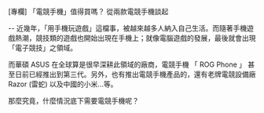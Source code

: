 [專欄] 「電競手機」值得買嗎？ 從兩款電競手機談起

--
近幾年，「用手機玩遊戲」這檔事，被越來越多人納入自己生活。而隨著手機遊戲熱潮，競技類的遊戲也開始出現在手機上；就像電腦遊戲的發展，最後就會出現「電子競技」之領域。

而華碩 ASUS 在全球算是很早深耕此領域的廠商，電競手機 「 ROG Phone 」 甚至日前已經推出到第三代。另外，也有推出電競手機產品的，還有老牌電競設備廠 Razor (雷蛇) 以及中國的小米...等。

那麼究竟，什麼情況底下需要電競手機呢？
